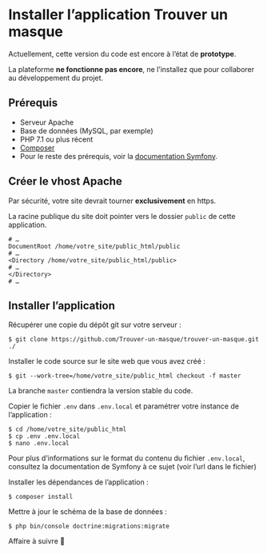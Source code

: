 # Installer l’application Trouver un masque

Actuellement, cette version du code est encore à l’état de **prototype**.

La plateforme **ne fonctionne pas encore**, ne l’installez que pour collaborer au développement du projet.

## Prérequis

- Serveur Apache
- Base de données (MySQL, par exemple)
- PHP 7.1 ou plus récent
- [Composer](https://getcomposer.org/download/)
- Pour le reste des prérequis, voir la [documentation Symfony](https://symfony.com/doc/current/setup.html).

## Créer le vhost Apache

Par sécurité, votre site devrait tourner **exclusivement** en https.

La racine publique du site doit pointer vers le dossier `public` de cette application.

```apacheconfig
# …
DocumentRoot /home/votre_site/public_html/public
# …
<Directory /home/votre_site/public_html/public>
# …
</Directory>
# …
```
## Installer l’application

Récupérer une copie du dépôt git sur votre serveur :

```shell script
$ git clone https://github.com/Trouver-un-masque/trouver-un-masque.git ./
```

Installer le code source sur le site web que vous avez créé :

```shell script
$ git --work-tree=/home/votre_site/public_html checkout -f master
```

La branche `master` contiendra la version stable du code.

Copier le fichier `.env` dans `.env.local` et paramétrer votre instance de l’application :

```shell script
$ cd /home/votre_site/public_html
$ cp .env .env.local
$ nano .env.local
```

Pour plus d’informations sur le format du contenu du fichier `.env.local`, consultez
la documentation de Symfony à ce sujet (voir l’url dans le fichier)

Installer les dépendances de l’application :

```shell script
$ composer install
```

Mettre à jour le schéma de la base de données :

```shell script
$ php bin/console doctrine:migrations:migrate
```

Affaire à suivre 🚧

